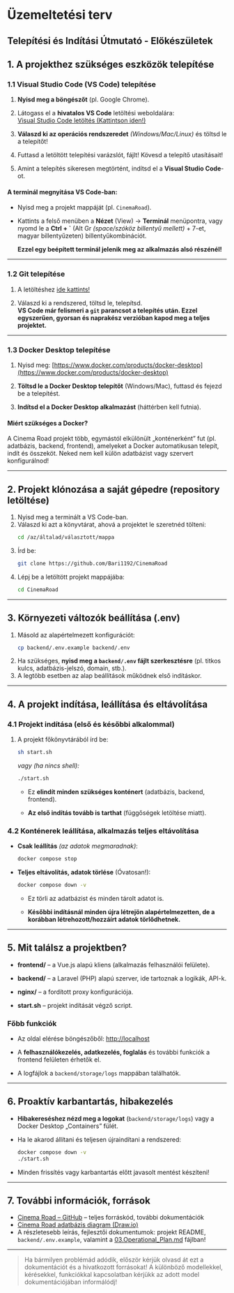 # Üzemeltetési terv

## Telepítési és Indítási Útmutató - Előkészületek


## 1. A projekthez szükséges eszközök telepítése

### 1.1 Visual Studio Code (VS Code) telepítése

  1. **Nyisd meg a böngészőt** (pl. Google Chrome).

  2. Látogass el a **hivatalos VS Code** letöltési weboldalára:  
     [Visual Studio Code letöltés (Kattintson iden!)](https://code.visualstudio.com/)

  3. **Válaszd ki az operációs rendszeredet** *(Windows/Mac/Linux)* és töltsd le a 
  telepítőt!

  4. Futtasd a letöltött telepítési varázslót, fájlt! Kövesd a telepítő utasításait!

  5. Amint a telepítés sikeresen megtörtént, indítsd el a **Visual Studio Code**-ot.


#### A terminál megnyitása VS Code-ban:

- Nyisd meg a projekt mappáját (pl. `CinemaRoad`).

- Kattints a felső menüben a **Nézet** (View) → **Terminál** menüpontra, vagy nyomd le a **Ctrl + `** (Alt Gr *(space/szóköz billentyű mellett)* + 7-et, magyar billentyűzeten) billentyűkombinációt.  

  **Ezzel egy beépített terminál jelenik meg az alkalmazás alsó részénél!**

---

### 1.2 Git telepítése

1. A letöltéshez [ide kattints!](https://git-scm.com/downloads)

2. Válaszd ki a rendszered, töltsd le, telepítsd.  
   **VS Code már felismeri a `git` parancsot a telepítés után. Ezzel egyszerűen, gyorsan és naprakész verzióban kapod meg a teljes projektet.**

---

### 1.3 Docker Desktop telepítése

1. Nyisd meg: [https://www.docker.com/products/docker-desktop](https://www.docker.com/products/docker-desktop)

3. **Töltsd le a Docker Desktop telepítőt** (Windows/Mac), futtasd és fejezd be a telepítést.

4. **Indítsd el a Docker Desktop alkalmazást** (háttérben kell futnia).

#### Miért szükséges a Docker?
A Cinema Road projekt több, egymástól elkülönült „konténerként” fut (pl. adatbázis, backend, frontend), amelyeket a Docker automatikusan telepít, indít és összeköt. Neked nem kell külön adatbázist vagy szervert konfigurálnod!

---

## 2. Projekt klónozása a saját gépedre (repository letöltése)

1. Nyisd meg a terminált a VS Code-ban.
2. Válaszd ki azt a könyvtárat, ahová a projektet le szeretnéd tölteni:
   ```bash
   cd /az/általad/választott/mappa
   ```
3. Írd be:
   ```bash
   git clone https://github.com/Bari1192/CinemaRoad
   ```
4. Lépj be a letöltött projekt mappájába:
   ```bash
   cd CinemaRoad
   ```

---

## 3. Környezeti változók beállítása (.env)

1. Másold az alapértelmezett konfigurációt:
   ```bash
   cp backend/.env.example backend/.env
   ```
2. Ha szükséges, **nyisd meg a `backend/.env` fájlt szerkesztésre** (pl. titkos kulcs, adatbázis-jelszó, domain, stb.).
3. A legtöbb esetben az alap beállítások működnek első indításkor.

---

## 4. A projekt indítása, leállítása és eltávolítása

### 4.1 Projekt indítása (első és későbbi alkalommal)

1. A projekt főkönyvtárából írd be:
   
   ```bash
   sh start.sh
   ```

   *vagy (ha nincs shell):*
   ```bash
   ./start.sh
   ```
   - Ez **elindít minden szükséges konténert** (adatbázis, backend, frontend).
   
   - **Az első indítás tovább is tarthat** (függőségek letöltése miatt).

### 4.2 Konténerek leállítása, alkalmazás teljes eltávolítása

- **Csak leállítás** *(az adatok megmaradnak)*:

  ```bash
  docker compose stop
  ```

- **Teljes eltávolítás, adatok törlése** (Óvatosan!):
  ```bash
  docker compose down -v
  ```
  - Ez törli az adatbázist és minden tárolt adatot is.
  
  - **Későbbi indításnál minden újra létrejön alapértelmezetten, de a korábban létrehozott/hozzáírt adatok törlődhetnek.**

---

## 5. Mit találsz a projektben? 

- **frontend/** – a Vue.js alapú kliens (alkalmazás felhasználói felülete).

- **backend/** – a Laravel (PHP) alapú szerver, ide tartoznak a logikák, API-k.

- **nginx/** – a fordított proxy konfigurációja.

- **start.sh** – projekt indítását végző script.

### Főbb funkciók

- Az oldal elérése böngészőből: [http://localhost](http://localhost)

- A **felhasználókezelés, adatkezelés, foglalás** és további funkciók a frontend felületen érhetők el.

- A logfájlok a `backend/storage/logs` mappában találhatók.

---

## 6. Proaktív karbantartás, hibakezelés

- **Hibakereséshez nézd meg a logokat** (`backend/storage/logs`) vagy a Docker Desktop „Containers” fülét.

- Ha le akarod állítani és teljesen újraindítani a rendszered:
  ```bash
  docker compose down -v
  ./start.sh
  ```
- Minden frissítés vagy karbantartás előtt javasolt mentést készíteni!

---

## 7. További információk, források

- [Cinema Road – GitHub](https://github.com/Bari1192/CinemaRoad) – teljes forráskód, további dokumentációk
- [Cinema Road adatbázis diagram (Draw.io)](https://tinyurl.com/CinemaRoadDraw)
- A részletesebb leírás, fejlesztői dokumentumok: projekt README, `backend/.env.example`, valamint a [03.Operational_Plan.md](03.Operational_Plan.md) fájlban!

---

> Ha bármilyen problémád adódik, először kérjük olvasd át ezt a dokumentációt és a hivatkozott forrásokat! A különböző modellekkel, kérésekkel, funkciókkal kapcsolatban kérjükk az adott model dokumentációjában informálódj!
